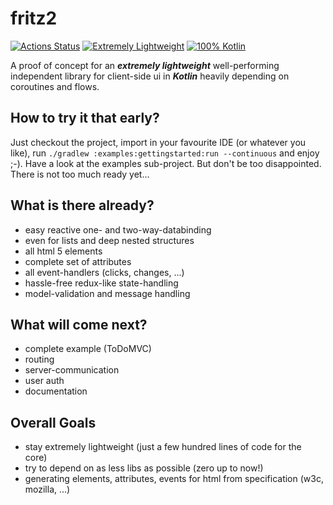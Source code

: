 # fritz2

[![Actions Status](https://github.com/jwstegemann/fritz2/workflows/build/badge.svg)](https://github.com/jwstegemann/fritz2/actions)
[![Extremely Lightweight](https://tokei.rs/b1/github/jwstegemann/fritz2?category=code)](http://todomvc.com/examples/fritz2/)
[![100% Kotlin](https://img.shields.io/badge/pure%20Kotlin-100%25-blue)](https://play.kotlinlang.org/)

A proof of concept for an ***extremely lightweight*** well-performing independent library for client-side ui in ***Kotlin*** heavily depending on coroutines and flows.

## How to try it that early?
Just checkout the project, import in your favourite IDE (or whatever you like), run `./gradlew :examples:gettingstarted:run --continuous` and enjoy ;-). Have a look at the examples sub-project.
But don't be too disappointed. There is not too much ready yet...

## What is there already?

- easy reactive one- and two-way-databinding
- even for lists and deep nested structures
- all html 5 elements
- complete set of attributes 
- all event-handlers (clicks, changes, ...)
- hassle-free redux-like state-handling
- model-validation and message handling 

## What will come next?

- complete example (ToDoMVC)
- routing
- server-communication
- user auth
- documentation


## Overall Goals

- stay extremely lightweight (just a few hundred lines of code for the core)
- try to depend on as less libs as possible (zero up to now!)
- generating elements, attributes, events for html from specification (w3c, mozilla, ...)
